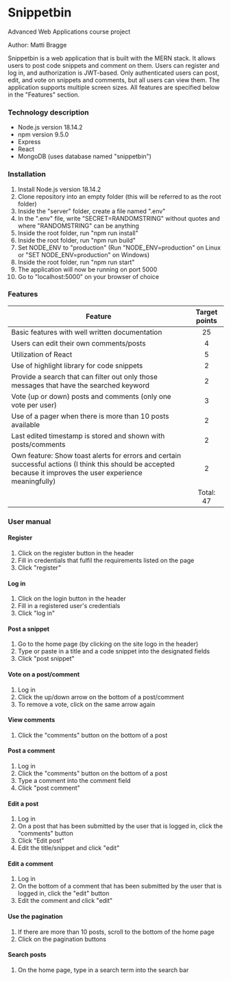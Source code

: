 # Snippetbin
Advanced Web Applications course project 

Author: Matti Bragge

Snippetbin is a web application that is built with the MERN stack. It allows users to post code snippets and comment on them. Users can register and log in, and authorization is JWT-based. Only authenticated users can post, edit, and vote on snippets and comments, but all users can view them. The application supports multiple screen sizes. All features are specified below in the "Features" section.

### Technology description
- Node.js version 18.14.2
- npm version 9.5.0
- Express
- React
- MongoDB (uses database named "snippetbin")

### Installation
1. Install Node.js version 18.14.2
1. Clone repository into an empty folder (this will be referred to as the root folder)
1. Inside the "server" folder, create a file named ".env"
1. In the ".env" file, write "SECRET=RANDOMSTRING" without quotes and where "RANDOMSTRING" can be anything
1. Inside the root folder, run "npm run install"
1. Inside the root folder, run "npm run build"
1. Set NODE_ENV to "production" (Run "NODE_ENV=production" on Linux or "SET NODE_ENV=production" on Windows)
1. Inside the root folder, run "npm run start"
1. The application will now be running on port 5000
1. Go to "localhost:5000" on your browser of choice

### Features
| Feature  | Target points |
| ------------- |:-------------:|
| Basic features with well written documentation     | 25     |
| Users can edit their own comments/posts     | 4     |
| Utilization of React      | 5     |
| Use of highlight library for code snippets      | 2     |
| Provide a search that can filter out only those messages that have the searched keyword      | 2     |
| Vote (up or down) posts and comments (only one vote per user)      | 3     |
| Use of a pager when there is more than 10 posts available     | 2     |
| Last edited timestamp is stored and shown with posts/comments     | 2     |
| Own feature: Show toast alerts for errors and certain successful actions (I think this should be accepted because it improves the user experience meaningfully)     | 2     |
|      | Total: 47     |

### User manual

#### Register
1. Click on the register button in the header
1. Fill in credentials that fulfil the requirements listed on the page
1. Click "register"

#### Log in
1. Click on the login button in the header
1. Fill in a registered user's credentials
1. Click "log in"

#### Post a snippet
1. Go to the home page (by clicking on the site logo in the header)
1. Type or paste in a title and a code snippet into the designated fields
1. Click "post snippet"

#### Vote on a post/comment
1. Log in
1. Click the up/down arrow on the bottom of a post/comment
1. To remove a vote, click on the same arrow again

#### View comments
1. Click the "comments" button on the bottom of a post

#### Post a comment
1. Log in
1. Click the "comments" button on the bottom of a post
1. Type a comment into the comment field
1. Click "post comment"

#### Edit a post
1. Log in
1. On a post that has been submitted by the user that is logged in, click the "comments" button
1. Click "Edit post"
1. Edit the title/snippet and click "edit"

#### Edit a comment
1. Log in
1. On the bottom of a comment that has been submitted by the user that is logged in, click the "edit" button
1. Edit the comment and click "edit"

#### Use the pagination
1. If there are more than 10 posts, scroll to the bottom of the home page
1. Click on the pagination buttons

#### Search posts
1. On the home page, type in a search term into the search bar
